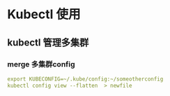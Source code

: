 # Kubectl 使用

## kubectl 管理多集群

### merge 多集群config

```yaml
export KUBECONFIG=~/.kube/config:~/someotherconfig 
kubectl config view --flatten  > newfile
```